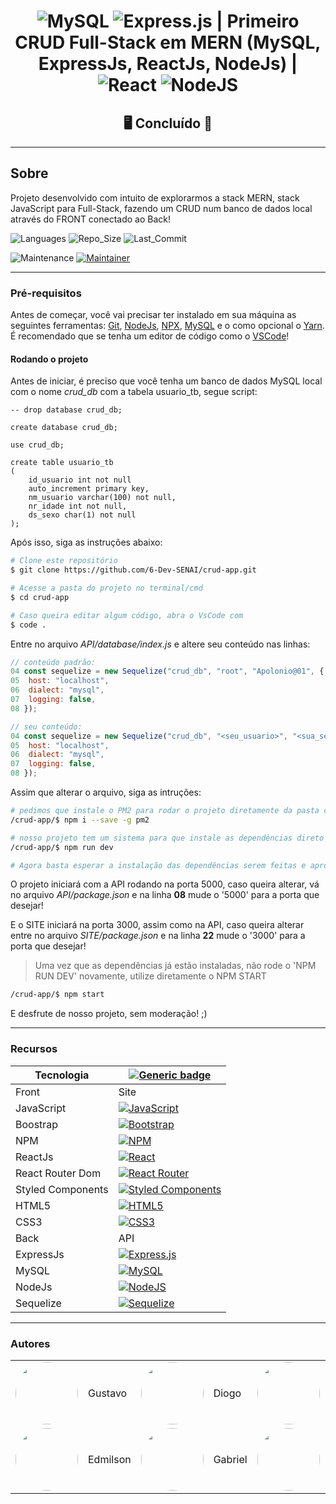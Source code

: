 <center>

# ![MySQL](https://img.shields.io/badge/mysql-%2300f.svg?style=for-the-badge&logo=mysql&logoColor=white) ![Express.js](https://img.shields.io/badge/express.js-%23404d59.svg?style=for-the-badge&logo=express&logoColor=%2361DAFB) | Primeiro CRUD Full-Stack em MERN (MySQL, ExpressJs, ReactJs, NodeJs) | ![React](https://img.shields.io/badge/react-%2320232a.svg?style=for-the-badge&logo=react&logoColor=%2361DAFB) ![NodeJS](https://img.shields.io/badge/node.js-6DA55F?style=for-the-badge&logo=node.js&logoColor=white)

## &#128421; Concluído &#128640;

</center>

---

## Sobre

Projeto desenvolvido com intuito de explorarmos a stack MERN, stack JavaScript para Full-Stack, fazendo um CRUD num banco de dados local através do FRONT conectado ao Back!

![Languages](https://img.shields.io/github/languages/count/6-Dev-SENAI/crud-app?color=%2304D361) ![Repo_Size](https://img.shields.io/github/repo-size/6-Dev-SENAI/crud-app) ![Last_Commit](https://img.shields.io/github/last-commit/6-Dev-SENAI/crud-app)

![Maintenance](https://img.shields.io/badge/Maintained%3F-yes-green.svg) [![Maintainer](https://img.shields.io/badge/maintainer-SixDev-purple)](https://github.com/6-Dev-SENAI)

---

### Pré-requisitos

Antes de começar, você vai precisar ter instalado em sua máquina as seguintes ferramentas:
[Git](https://git-scm.com/downloads), [NodeJs](https://nodejs.org/en/download/), [NPX](https://www.npmjs.com/package/npx), [MySQL](https://dev.mysql.com/downloads/workbench/) e o como opcional o [Yarn](https://classic.yarnpkg.com/en/docs/install/). É recomendado que se tenha um editor de código como o [VSCode](https://code.visualstudio.com/Download)!

#### Rodando o projeto

Antes de iniciar, é preciso que você tenha um banco de dados MySQL local com o nome _crud_db_ com a tabela usuario_tb, segue script:

```mysql
-- drop database crud_db;

create database crud_db;

use crud_db;

create table usuario_tb
(
    id_usuario int not null
    auto_increment primary key,
    nm_usuario varchar(100) not null,
    nr_idade int not null,
    ds_sexo char(1) not null
);

```

Após isso, siga as instruções abaixo:

```bash
# Clone este repositório
$ git clone https://github.com/6-Dev-SENAI/crud-app.git

# Acesse a pasta do projeto no terminal/cmd
$ cd crud-app

# Caso queira editar algum código, abra o VsCode com
$ code .
```

Entre no arquivo _API/database/index.js_ e altere seu conteúdo nas linhas:

```javascript
// conteúdo padrão:
04 const sequelize = new Sequelize("crud_db", "root", "Apolonio@01", {
05  host: "localhost",
06  dialect: "mysql",
07  logging: false,
08 });

// seu conteúdo:
04 const sequelize = new Sequelize("crud_db", "<seu_usuario>", "<sua_senha>", {
05  host: "localhost",
06  dialect: "mysql",
07  logging: false,
08 });
```

Assim que alterar o arquivo, siga as intruções:

```bash
# pedimos que instale o PM2 para rodar o projeto diretamente da pasta clone do nosso projeto!
/crud-app/$ npm i --save -g pm2

# nosso projeto tem um sistema para que instale as dependências direto e já inicie o projeto:
/crud-app/$ npm run dev

# Agora basta esperar a instalação das dependências serem feitas e aproveitar o nosso projeto!
```

O projeto iniciará com a API rodando na porta 5000, caso queira alterar, vá no arquivo _API/package.json_ e na linha **08** mude o '5000' para a porta que desejar!

E o SITE iniciará na porta 3000, assim como na API, caso queira alterar entre no arquivo _SITE/package.json_ e na linha **22** mude o '3000' para a porta que desejar!

> Uma vez que as dependências já estão instaladas, não rode o 'NPM RUN DEV' novamente, utilize diretamente o NPM START

```bash
/crud-app/$ npm start
```

E desfrute de nosso projeto, sem moderação! ;)

---

### Recursos

| Tecnologia        | [![Generic badge](https://img.shields.io/badge/Badges--lime.svg)](####recursos)                                                                                                         |
| ----------------- | --------------------------------------------------------------------------------------------------------------------------------------------------------------------------------------- |
| Front             | Site                                                                                                                                                                                    |
| JavaScript        | [![JavaScript](https://img.shields.io/badge/javascript-%23323330.svg?style=for-the-badge&logo=javascript&logoColor=%23F7DF1E)](https://developer.mozilla.org/pt-BR/docs/Web/JavaScript) |
| Boostrap          | [![Bootstrap](https://img.shields.io/badge/bootstrap-%23563D7C.svg?style=for-the-badge&logo=bootstrap&logoColor=white)](https://getbootstrap.com/)                                      |
| NPM               | [![NPM](https://img.shields.io/badge/NPM-%23000000.svg?style=for-the-badge&logo=npm&logoColor=white)](https://www.npmjs.com/)                                                           |
| ReactJs           | [![React](https://img.shields.io/badge/react-%2320232a.svg?style=for-the-badge&logo=react&logoColor=%2361DAFB)](https://pt-br.reactjs.org/)                                             |
| React Router Dom  | [![React Router](https://img.shields.io/badge/React_Router-CA4245?style=for-the-badge&logo=react-router&logoColor=white)](https://www.npmjs.com/package/react-router-dom)               |
| Styled Components | [![Styled Components](https://img.shields.io/badge/styled--components-DB7093?style=for-the-badge&logo=styled-components&logoColor=white)](https://styled-components.com/)               |
| HTML5             | [![HTML5](https://img.shields.io/badge/html5-%23E34F26.svg?style=for-the-badge&logo=html5&logoColor=white)](https://developer.mozilla.org/pt-BR/docs/Web/HTML)                          |
| CSS3              | [![CSS3](https://img.shields.io/badge/css3-%231572B6.svg?style=for-the-badge&logo=css3&logoColor=white)](https://developer.mozilla.org/pt-BR/docs/Web/CSS)                              |
| Back              | API                                                                                                                                                                                     |
| ExpressJs         | [![Express.js](https://img.shields.io/badge/express.js-%23404d59.svg?style=for-the-badge&logo=express&logoColor=%2361DAFB)](https://expressjs.com/pt-br/)                               |
| MySQL             | [![MySQL](https://img.shields.io/badge/mysql-%2300f.svg?style=for-the-badge&logo=mysql&logoColor=white)](https://www.mysql.com/)                                                        |
| NodeJs            | [![NodeJS](https://img.shields.io/badge/node.js-6DA55F?style=for-the-badge&logo=node.js&logoColor=white)](https://nodejs.org/en/)                                                       |
| Sequelize         | [![Sequelize](https://img.shields.io/badge/Sequelize-52B0E7?style=for-the-badge&logo=Sequelize&logoColor=white)](https://sequelize.org/)                                                |

---

### Autores

<table>
    <tbody>
        <tr>
            <td>
                <a href="https://github.com/Gustavo-Apolonio">
                    <img src="https://avatars.githubusercontent.com/u/61479398?v=4" width="100px" style="border-radius: 50%;" alt=""/>
                </a>
            </td>
            <td>
                Gustavo
            </td>
            <td>
                <a href="https://github.com/diogolimalucasdev">
                    <img src="https://avatars.githubusercontent.com/u/66488127?v=4" width="100px" style="border-radius: 50%;" alt=""/>
                </a>
            </td>
            <td>
                Diogo
            </td>
            <td>
                <a href="https://github.com/GuilhermeSeveriano">
                    <img src="https://avatars.githubusercontent.com/u/87097691?v=4" width="100px" style="border-radius: 50%;" alt=""/>
                </a>
            </td>
            <td>
                Guilherme
            </td>
        </tr>
        <tr>
            <td>
                <a href="https://github.com/Edmilson1406">
                    <img src="https://avatars.githubusercontent.com/u/87097456?v=4" width="100px" style="border-radius: 50%;" alt=""/>
                </a>
            </td>
            <td>
                Edmilson
            </td>
            <td>
                <a href="https://github.com/Gabriel-Silvano">
                    <img src="https://avatars.githubusercontent.com/u/84875270?v=4" width="100px" style="border-radius: 50%;" alt=""/>
                </a>
            </td>
            <td>
                Gabriel
            </td>
            <td>
                <a href="https://github.com/anaalves-ferr">
                    <img src="https://avatars.githubusercontent.com/u/88809084?v=4" width="100px" style="border-radius: 50%;" alt=""/>
                </a>
            </td>
            <td>
                Ana
            </td>
        </tr>
    </tbody>
</table>
